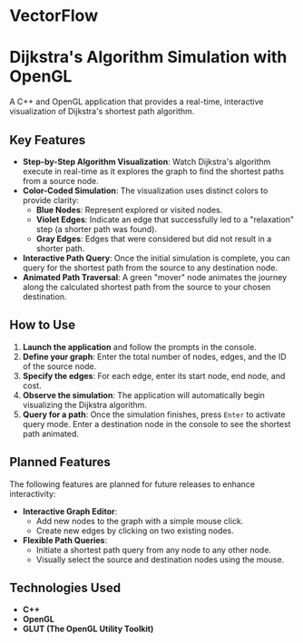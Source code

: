# VectorFlow
# Dijkstra's Algorithm Simulation with OpenGL

A C++ and OpenGL application that provides a real-time, interactive visualization of Dijkstra's shortest path algorithm.
## Key Features

* **Step-by-Step Algorithm Visualization**: Watch Dijkstra's algorithm execute in real-time as it explores the graph to find the shortest paths from a source node.
* **Color-Coded Simulation**: The visualization uses distinct colors to provide clarity:
    * **Blue Nodes**: Represent explored or visited nodes.
    * **Violet Edges**: Indicate an edge that successfully led to a "relaxation" step (a shorter path was found).
    * **Gray Edges**: Edges that were considered but did not result in a shorter path.
* **Interactive Path Query**: Once the initial simulation is complete, you can query for the shortest path from the source to any destination node.
* **Animated Path Traversal**: A green "mover" node animates the journey along the calculated shortest path from the source to your chosen destination.

## How to Use

1.  **Launch the application** and follow the prompts in the console.
2.  **Define your graph**: Enter the total number of nodes, edges, and the ID of the source node.
3.  **Specify the edges**: For each edge, enter its start node, end node, and cost.
4.  **Observe the simulation**: The application will automatically begin visualizing the Dijkstra algorithm.
5.  **Query for a path**: Once the simulation finishes, press `Enter` to activate query mode. Enter a destination node in the console to see the shortest path animated.

## Planned Features

The following features are planned for future releases to enhance interactivity:

* **Interactive Graph Editor**:
    * Add new nodes to the graph with a simple mouse click.
    * Create new edges by clicking on two existing nodes.
* **Flexible Path Queries**:
    * Initiate a shortest path query from any node to any other node.
    * Visually select the source and destination nodes using the mouse.

## Technologies Used

* **C++**
* **OpenGL**
* **GLUT (The OpenGL Utility Toolkit)**
